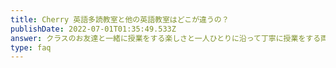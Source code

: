 ```yaml
---
title: Cherry 英語多読教室と他の英語教室はどこが違うの？
publishDate: 2022-07-01T01:35:49.533Z
answer: クラスのお友達と一緒に授業をする楽しさと一人ひとりに沿って丁寧に授業をする両方を兼ね備えたスタイルになっています。　　　　集団授業では得られない少人数で授業することで得られることを追求しています。　　　　　　　　　　　　　　　　　　　　　　　他に季節のイベント授業があることや保護者同士の交流の場があります。　　　　　　　　　　　　　　　　　　　　　　　　　　　高学年になっても楽しんでいただけるイベントで生徒の方に安心していただくことができる場を作っています。
type: faq
---
```

